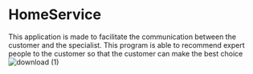 # HomeService 
This application is made to facilitate the communication between the customer and the specialist.
This program is able to recommend expert people to the customer so that the customer can make the best choice
![download (1)](https://github.com/MostafaGholipour/Faz4/assets/127138795/252d9b28-b28a-4fe2-9fb9-e20f7c96e4f8)

